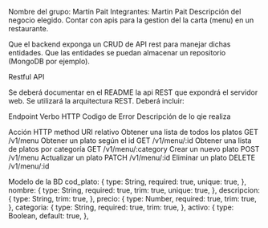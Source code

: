Nombre del grupo: Martin Pait
Integrantes: Martin Pait
Descripción del negocio elegido. 
Contar con apis para la gestion del la carta (menu) en un restaurante.

Que el backend exponga un CRUD de API rest para manejar dichas entidades.
Que las entidades se puedan almacenar un repositorio (MongoDB por ejemplo).

Restful API

Se deberá documentar en el README la api REST que expondrá el servidor web. Se utilizará la arquitectura REST. Deberá incluir:

Endpoint
Verbo HTTP
Codigo de Error
Descripción de lo qie realiza

Acción										HTTP method		URI relativo
Obtener una lista de todos los platos		    GET		    /v1/menu
Obtener un plato según el id	                GET		    /v1/menu/:id
Obtener una lista de platos por categoría	    GET		    /v1/menu/:category
Crear un nuevo plato						    POST		/v1/menu
Actualizar un plato							    PATCH		/v1/menu/:id
Eliminar un plato	                            DELETE      /v1/menu/:id

Modelo de la BD
	cod_plato: {
      type: String,
      required: true,
      unique: true,
    },
    nombre: {
      type: String,
      required: true,
      trim: true,
      unique: true,
    },
    descripcion: {
      type: String,
      trim: true,
    },
    precio: {
      type: Number,
      required: true,
      trim: true,
    },
    categoria: {
      type: String,
      required: true,
      trim: true,
    },
    activo: {
      type: Boolean,
      default: true,
    },